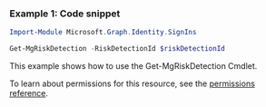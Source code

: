 ### Example 1: Code snippet

```powershellImport-Module Microsoft.Graph.Identity.SignIns

Get-MgRiskDetection -RiskDetectionId $riskDetectionId
```
This example shows how to use the Get-MgRiskDetection Cmdlet.
To learn about permissions for this resource, see the [permissions reference](/graph/permissions-reference).

